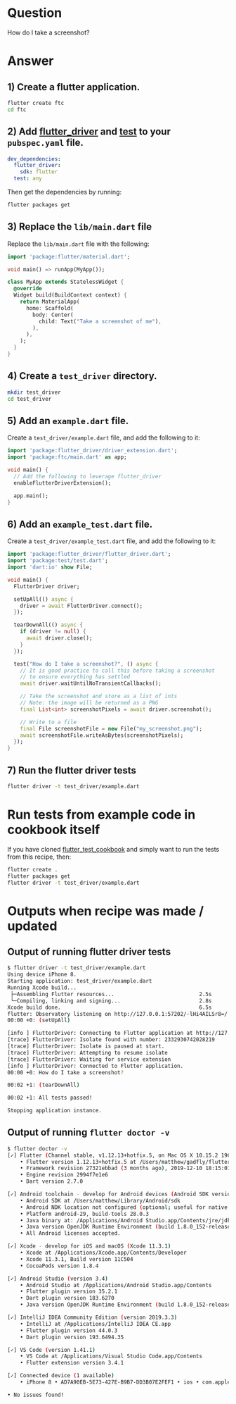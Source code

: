 # Question

How do I take a screenshot?

# Answer

## 1) Create a flutter application.

```sh
flutter create ftc
cd ftc
```

## 2) Add [flutter_driver](https://api.flutter.dev/flutter/flutter_driver/flutter_driver-library.html) and [test](https://pub.dev/packages/test) to your `pubspec.yaml` file.

```yaml
dev_dependencies:
  flutter_driver:
    sdk: flutter
  test: any
```

Then get the dependencies by running:

```sh
flutter packages get
```

## 3) Replace the `lib/main.dart` file

Replace the `lib/main.dart` file with the following:

```dart
import 'package:flutter/material.dart';

void main() => runApp(MyApp());

class MyApp extends StatelessWidget {
  @override
  Widget build(BuildContext context) {
    return MaterialApp(
      home: Scaffold(
        body: Center(
          child: Text("Take a screenshot of me"),
        ),
      ),
    );
  }
}
```

## 4) Create a `test_driver` directory.

```sh
mkdir test_driver
cd test_driver
```

## 5) Add an `example.dart` file.

Create a `test_driver/example.dart` file, and add the following to it:

```dart
import 'package:flutter_driver/driver_extension.dart';
import 'package:ftc/main.dart' as app;

void main() {
  // Add the following to leverage flutter_driver
  enableFlutterDriverExtension();

  app.main();
}
```

## 6) Add an `example_test.dart` file.

Create a `test_driver/example_test.dart` file, and add the following to it:

```dart
import 'package:flutter_driver/flutter_driver.dart';
import 'package:test/test.dart';
import 'dart:io' show File;

void main() {
  FlutterDriver driver;

  setUpAll(() async {
    driver = await FlutterDriver.connect();
  });

  tearDownAll(() async {
    if (driver != null) {
      await driver.close();
    }
  });

  test("How do I take a screenshot?", () async {
    // It is good practice to call this before taking a screenshot
    // to ensure everything has settled
    await driver.waitUntilNoTransientCallbacks();

    // Take the screenshot and store as a list of ints
    // Note: the image will be returned as a PNG
    final List<int> screenshotPixels = await driver.screenshot();

    // Write to a file
    final File screenshotFile = new File("my_screenshot.png");
    await screenshotFile.writeAsBytes(screenshotPixels);
  });
}
```

## 7) Run the flutter driver tests

```sh
flutter driver -t test_driver/example.dart
```

# Run tests from example code in cookbook itself

If you have cloned [flutter_test_cookbook](https://github.com/gadfly361/flutter_test_cookbook/tree/master) and simply want to run the tests from this recipe, then:

```sh
flutter create .
flutter packages get
flutter driver -t test_driver/example.dart
```

# Outputs when recipe was made / updated

## Output of running flutter driver tests

```sh
$ flutter driver -t test_driver/example.dart 
Using device iPhone 8.
Starting application: test_driver/example.dart
Running Xcode build...                                                  
 ├─Assembling Flutter resources...                           2.5s
 └─Compiling, linking and signing...                         2.8s
Xcode build done.                                            6.5s
flutter: Observatory listening on http://127.0.0.1:57202/-lHi4AILSr8=/
00:00 +0: (setUpAll)

[info ] FlutterDriver: Connecting to Flutter application at http://127.0.0.1:57202/-lHi4AILSr8=/
[trace] FlutterDriver: Isolate found with number: 2332930742028219
[trace] FlutterDriver: Isolate is paused at start.
[trace] FlutterDriver: Attempting to resume isolate
[trace] FlutterDriver: Waiting for service extension
[info ] FlutterDriver: Connected to Flutter application.
00:00 +0: How do I take a screenshot?

00:02 +1: (tearDownAll)

00:02 +1: All tests passed!

Stopping application instance.
```

## Output of running `flutter doctor -v`

```sh
$ flutter doctor -v
[✓] Flutter (Channel stable, v1.12.13+hotfix.5, on Mac OS X 10.15.2 19C57, locale en-US)
    • Flutter version 1.12.13+hotfix.5 at /Users/matthew/gadfly/flutter_versions/flutter_1.12.13+hotfix.5
    • Framework revision 27321ebbad (3 months ago), 2019-12-10 18:15:01 -0800
    • Engine revision 2994f7e1e6
    • Dart version 2.7.0

[✓] Android toolchain - develop for Android devices (Android SDK version 28.0.3)
    • Android SDK at /Users/matthew/Library/Android/sdk
    • Android NDK location not configured (optional; useful for native profiling support)
    • Platform android-29, build-tools 28.0.3
    • Java binary at: /Applications/Android Studio.app/Contents/jre/jdk/Contents/Home/bin/java
    • Java version OpenJDK Runtime Environment (build 1.8.0_152-release-1343-b01)
    • All Android licenses accepted.

[✓] Xcode - develop for iOS and macOS (Xcode 11.3.1)
    • Xcode at /Applications/Xcode.app/Contents/Developer
    • Xcode 11.3.1, Build version 11C504
    • CocoaPods version 1.8.4

[✓] Android Studio (version 3.4)
    • Android Studio at /Applications/Android Studio.app/Contents
    • Flutter plugin version 35.2.1
    • Dart plugin version 183.6270
    • Java version OpenJDK Runtime Environment (build 1.8.0_152-release-1343-b01)

[✓] IntelliJ IDEA Community Edition (version 2019.3.3)
    • IntelliJ at /Applications/IntelliJ IDEA CE.app
    • Flutter plugin version 44.0.3
    • Dart plugin version 193.6494.35

[✓] VS Code (version 1.41.1)
    • VS Code at /Applications/Visual Studio Code.app/Contents
    • Flutter extension version 3.4.1

[✓] Connected device (1 available)
    • iPhone 8 • AD7A90EB-5E73-427E-B9B7-DD3B07E2FEF1 • ios • com.apple.CoreSimulator.SimRuntime.iOS-13-3 (simulator)

• No issues found!
```
